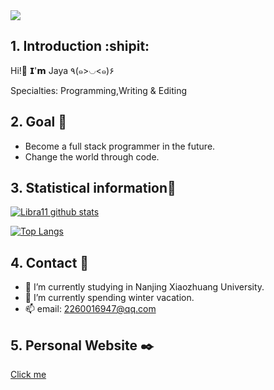 <a href="https://github.com/Jaya0455">
  <img src="https://img.shields.io/badge/-@Jaya0455-%23181717?style=flat-square&amp;logo=github" style="max-width: 100%;">
</a>

<br/>
  
## 1. Introduction :shipit: 
  
Hi!👋 𝗜'𝗺 Jaya ٩(๑>◡<๑)۶

Specialties: Programming,Writing & Editing

## 2. Goal :triangular_flag_on_post:

- Become a full stack programmer in the future.
- Change the world through code.

## 3. Statistical information:scroll:
[![Libra11 github stats](https://github-readme-stats.vercel.app/api?username=Jaya0455&count_private=true&show_icons=true&theme=radical)](https://github.com/Jaya0455)

[![Top Langs](https://github-readme-stats.vercel.app/api/top-langs/?username=Jaya0455&theme=radical)](https://github.com/Jaya0455)


## 4. Contact :email:
- 🔭 I’m currently studying in Nanjing Xiaozhuang University.
- 🌱 I’m currently spending winter vacation.
- 📫 email: 2260016947@qq.com

## 5. Personal Website ✒️
[Click me](https://www.gujiakai.top)


